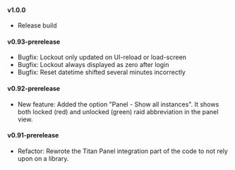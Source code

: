 #### v1.0.0

- Release build

#### v0.93-prerelease

- Bugfix: Lockout only updated on UI-reload or load-screen
- Bugfix: Lockout always displayed as zero after login
- Bugfix: Reset datetime shifted several minutes incorrectly

#### v0.92-prerelease

- New feature: Added the option "Panel - Show all instances". It shows both locked (red) and unlocked (green) raid abbreviation in the panel view.

#### v0.91-prerelease

- Refactor: Rewrote the Titan Panel integration part of the code to not rely upon on a library.